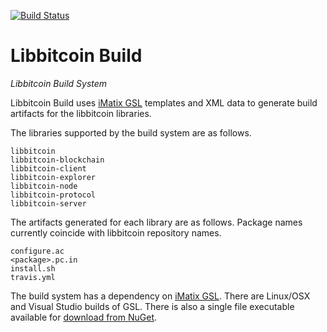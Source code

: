 [![Build Status](https://travis-ci.org/libbitcoin/libbitcoin-build.svg?branch=master)](https://travis-ci.org/libbitcoin/libbitcoin-build)

# Libbitcoin Build

*Libbitcoin Build System*

Libbitcoin Build uses [iMatix GSL](https://github.com/imatix/gsl) templates and XML data to generate build artifacts for the libbitcoin libraries.

The libraries supported by the build system are as follows.

```
libbitcoin
libbitcoin-blockchain
libbitcoin-client
libbitcoin-explorer
libbitcoin-node
libbitcoin-protocol
libbitcoin-server
```
The artifacts generated for each library are as follows. Package names currently coincide with libbitcoin repository names.

```
configure.ac
<package>.pc.in
install.sh
travis.yml
```

The build system has a dependency on [iMatix GSL](https://github.com/imatix/gsl). There are Linux/OSX and Visual Studio builds of GSL. There is also a single file executable available for [download from NuGet](https://github.com/imatix/gsl/blob/master/builds/msvc/README.md).